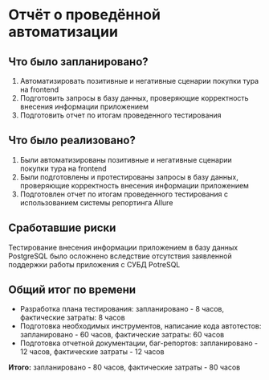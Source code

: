 # Отчёт о проведённой автоматизации

## Что было запланировано? 

1. Автоматизировать позитивные и негативные сценарии покупки тура на frontend
2. Подготовить запросы в базу данных, проверяющие корректность внесения информации приложением
3. Подготовить отчет по итогам проведенного тестирования

## Что было реализовано?

1. Были автоматизированы позитивные и негативные сценарии покупки тура на frontend
2. Были подготовлены и протестированы запросы в базу данных, проверяющие корректность внесения информации приложением
3. Подготовлен отчет по итогам проведенного тестирования с использованием системы репортинга Allure

## Сработавшие риски
Тестирование внесения информации приложением в базу данных PostgreSQL было осложнено вследствие отсутствия заявленной 
поддержки работы приложения с СУБД PotreSQL

## Общий итог по времени

- Разработка плана тестирования: запланировано - 8 часов, фактические затраты: 8 часов
- Подготовка необходимых инструментов, написание кода автотестов: запланировано - 60 часов, фактические затраты: 60 часов
- Подготовка отчетной документации, баг-репортов: запланировано - 12 часов, фактические затраты - 12 часов

**Итого:** запланировано - 80 часов, фактические затраты - 80 часов
